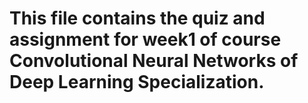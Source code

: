 # This file contains the quiz and assignment for week1 of course Convolutional Neural Networks of Deep Learning Specialization.
